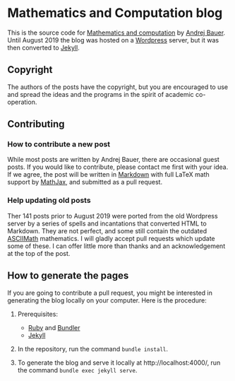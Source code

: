 # Mathematics and Computation blog

This is the source code for [Mathematics and
computation](http://math.andrej.com/) by [Andrej Bauer](http://www.andrej.com/).
Until August 2019 the blog was hosted on a [Wordpress](https://wordpress.org)
server, but it was then converted to [Jekyll](https://jekyllrb.com).

## Copyright

The authors of the posts have the copyright, but you are encouraged to use and
spread the ideas and the programs in the spirit of academic co-operation.

## Contributing

### How to contribute a new post

While most posts are written by Andrej Bauer, there are occasional guest posts.
If you would like to contribute, please contact me first with your idea. If we
agree, the post will be written in [Markdown](https://www.markdownguide.org)
with full LaTeX math support by [MathJax](https://www.mathjax.org), and
submitted as a pull request.

### Help updating old posts

Ther 141 posts prior to August 2019 were ported from the old Wordpress server by
a series of spells and incantations that converted HTML to Markdown. They are
not perfect, and some still contain the outdated
[ASCIIMath](http://asciimath.org) mathematics. I will gladly accept pull
requests which update some of these. I can offer little more than thanks and an
acknowledgement at the top of the post.

## How to generate the pages

If you are going to contribute a pull request, you might be interested in
generating the blog locally on your computer. Here is the procedure:

1. Prerequisites:

    * [Ruby](https://www.ruby-lang.org/en/) and [Bundler](https://bundler.io)
    * [Jekyll](https://jekyllrb.com)

2. In the repository, run the command `bundle install`.
3. To generate the blog and serve it locally at http://localhost:4000/, run the
   command `bundle exec jekyll serve`.
